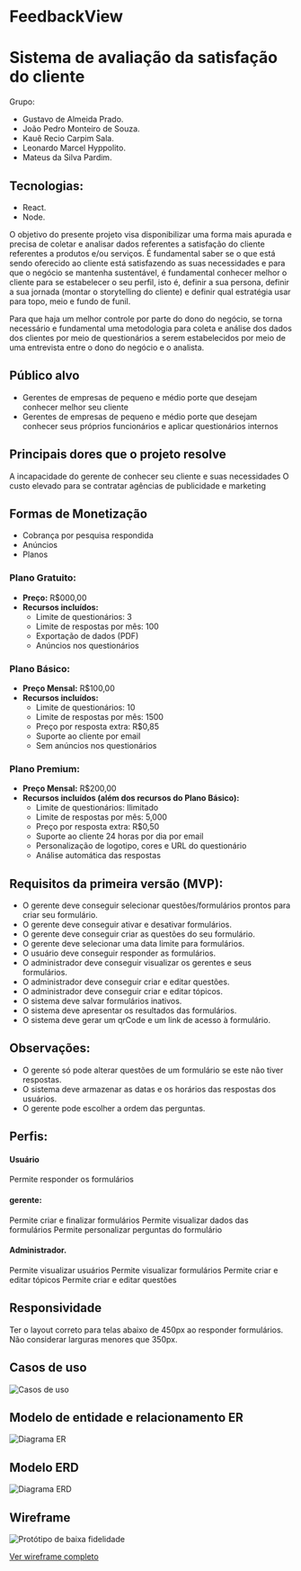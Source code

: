 # FeedbackView

# Sistema de avaliação da satisfação do cliente 

Grupo:  

- Gustavo de Almeida Prado.  
- João Pedro Monteiro de Souza.  
- Kauê Recio Carpim Sala.  
- Leonardo Marcel Hyppolito.  
- Mateus da Silva Pardim.  

## Tecnologias: 

- React. 
- Node. 

O objetivo do presente projeto visa disponibilizar uma forma mais apurada e precisa de coletar e analisar dados referentes a satisfação do cliente referentes a produtos e/ou serviços. É fundamental saber se o que está sendo oferecido ao cliente está satisfazendo as suas necessidades e para que o negócio se mantenha sustentável, é fundamental conhecer melhor o cliente para se estabelecer o seu perfil, isto é, definir a sua persona, definir a sua jornada (montar o storytelling do cliente) e definir qual estratégia usar para topo, meio e fundo de funil. 

Para que haja um melhor controle por parte do dono do negócio, se torna necessário e fundamental uma metodologia para coleta e análise dos dados dos clientes por meio de questionários a serem estabelecidos por meio de uma entrevista entre o dono do negócio e o analista.  

## Público alvo 

- Gerentes de empresas de pequeno e médio porte que desejam conhecer melhor seu cliente
- Gerentes de empresas de pequeno e médio porte que desejam conhecer seus próprios funcionários e aplicar questionários internos

## Principais dores que o projeto resolve 

A incapacidade do gerente de conhecer seu cliente e suas necessidades
O custo elevado para se contratar agências de publicidade e marketing

## Formas de Monetização

- Cobrança por pesquisa respondida
- Anúncios
- Planos

### Plano Gratuito:
- **Preço:** R$000,00
- **Recursos incluídos:**
  - Limite de questionários: 3
  - Limite de respostas por mês: 100
  - Exportação de dados (PDF)
  - Anúncios nos questionários

### Plano Básico:
- **Preço Mensal:** R$100,00
- **Recursos incluídos:**
  - Limite de questionários: 10
  - Limite de respostas por mês: 1500
  - Preço por resposta extra: R$0,85
  - Suporte ao cliente por email
  - Sem anúncios nos questionários

### Plano Premium:
- **Preço Mensal:** R$200,00
- **Recursos incluídos (além dos recursos do Plano Básico):**
  - Limite de questionários: Ilimitado
  - Limite de respostas por mês: 5,000
  - Preço por resposta extra: R$0,50
  - Suporte ao cliente 24 horas por dia por email
  - Personalização de logotipo, cores e URL do questionário
  - Análise automática das respostas

## Requisitos da primeira versão (MVP):
 
- O gerente deve conseguir selecionar questões/formulários prontos para criar seu formulário. 
- O gerente deve conseguir ativar e desativar formulários. 
- O gerente deve conseguir criar as questões do seu formulário. 
- O gerente deve selecionar uma data limite para formulários. 
- O usuário deve conseguir responder as formulários. 
- O administrador deve conseguir visualizar os gerentes e seus formulários. 
- O administrador deve conseguir criar e editar questões.
- O administrador deve conseguir criar e editar tópicos.
- O sistema deve salvar formulários inativos. 
- O sistema deve apresentar os resultados das formulários. 
- O sistema deve gerar um qrCode e um link de acesso à formulário. 

## Observações:

- O gerente só pode alterar questões de um formulário se este não tiver respostas. 
- O sistema deve armazenar as datas e os horários das respostas dos usuários. 
- O gerente pode escolher a ordem das perguntas. 

## Perfis:

#### Usuário
  Permite responder os formulários

#### gerente:
  Permite criar e finalizar formulários
  Permite visualizar dados das formulários
  Permite personalizar perguntas do formulário

#### Administrador.
  Permite visualizar usuários
  Permite visualizar formulários
  Permite criar e editar tópicos
  Permite criar e editar questões

## Responsividade
  Ter o layout correto para telas abaixo de 450px ao responder formulários.
  Não considerar larguras menores que 350px.


## Casos de uso

![Casos de uso](./docs/useCases.drawio.png)

## Modelo de entidade e relacionamento ER

![Diagrama ER](./docs/conceitual.drawio.png)

## Modelo ERD

![Diagrama ERD](./docs/ERD.svg)

## Wireframe

![Protótipo de baixa fidelidade](./docs/wireframe.png)

[Ver wireframe completo](https://www.figma.com/file/MLQHokmbohaa13met0GY9v/Feedback-VIew?type=design&mode=design&t=jsagiL4DEpiH0PK1-0)
